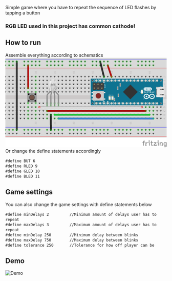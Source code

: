 Simple game where you have to repeat the sequence of LED flashes by tapping a button
### RGB LED used in this project has common cathode!
## How to run
Assemble everything according to schematics 
![Schematics](schematics/schematic.png)
Or change the define statements accordingly
```
#define BUT 6
#define RLED 9
#define GLED 10
#define BLED 11
```
## Game settings
You can also change the game settings with define statements below
```
#define minDelays 2         //Minimum amount of delays user has to repeat
#define maxDelays 3         //Maximum amount of delays user has to repeat
#define minDelay 250        //Minimum delay between blinks
#define maxDelay 750        //Maximum delay between blinks
#define tolerance 250       //Tolerance for how off player can be
```
## Demo
![Demo](readme-files/sample_game.gif)
